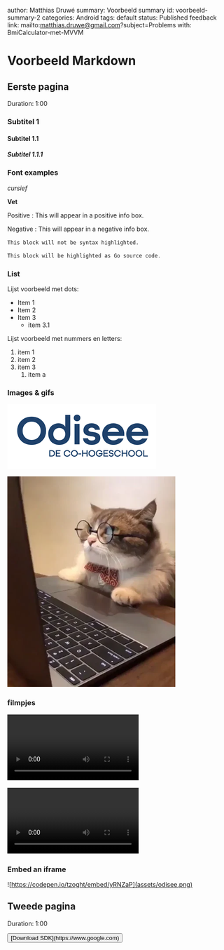 author: Matthias Druwé
summary: Voorbeeld summary
id: voorbeeld-summary-2
categories: Android
tags: default
status: Published
feedback link: mailto:matthias.druwe@gmail.com?subject=Problems with: BmiCalculator-met-MVVM

# Voorbeeld Markdown

## Eerste pagina
Duration: 1:00

### Subtitel 1

#### Subtitel 1.1

##### Subtitel 1.1.1

### Font examples

*cursief*

**Vet**

Positive
: This will appear in a positive info box.

Negative
: This will appear in a negative info box.


```console
This block will not be syntax highlighted.
```


```go
This block will be highlighted as Go source code.
```

### List

Lijst voorbeeld met dots:
* Item 1
* Item 2
* Item 3
    * item 3.1

Lijst voorbeeld met nummers en letters:
1. item 1
2. item 2
3. item 3
    1. item a 

### Images & gifs


![odisee](assets/odisee.png)


![test](assets/giphy.webp)

### filmpjes

![BigBunny](assets/Big_Buck_Bunny_first_23_seconds_1080p.ogv)

<video id="nP-nMZpLM1A"></video>

### Embed an iframe
![https://codepen.io/tzoght/embed/yRNZaP](assets/odisee.png)

## Tweede pagina
Duration: 1:00

<button>
  [Download SDK](https://www.google.com)
</button>